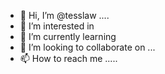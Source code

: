 - 👋 Hi, I’m @tesslaw ....
- 👀 I’m interested in 
- 🌱 I’m currently learning 
- 💞️ I’m looking to collaborate on ...
- 📫 How to reach me .....

<!---
tesslaw/tesslaw is a ✨ special ✨ repository because its `README.md` (this file) appears on your GitHub profile.
You can click the Preview link to take a look at your changes.
--->
